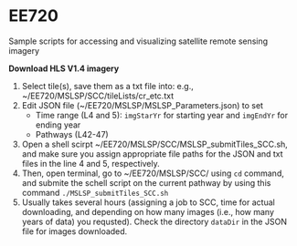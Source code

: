 # EE720
Sample scripts for accessing and visualizing satellite remote sensing imagery

**Download HLS V1.4 imagery**
   1. Select tile(s), save them as a txt file into: e.g., ~/EE720/MSLSP/SCC/tileLists/cr_etc.txt
   2. Edit JSON file (~/EE720/MSLSP/MSLSP_Parameters.json) to set 
      - Time range (L4 and 5): `imgStarYr` for starting year and `imgEndYr` for ending year
      - Pathways (L42-47)
   3. Open a shell scirpt ~/EE720/MSLSP/SCC/MSLSP_submitTiles_SCC.sh, and make sure you assign appropriate file paths for the JSON and txt files in the line 4 and 5, respectively.
   4. Then, open terminal, go to ~/EE720/MSLSP/SCC/ using `cd` command, and submite the schell script on the current pathway by using this command `./MSLSP_submitTiles_SCC.sh` 
   5. Usually takes several hours (assigning a job to SCC, time for actual downloading, and depending on how many images (i.e., how many years of data) you requsted). Check the directory `dataDir` in the JSON file for images downloaded.
   



  

